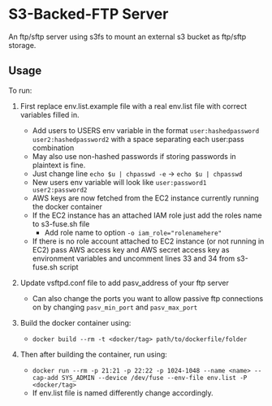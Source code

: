 # S3-Backed-FTP Server

An ftp/sftp server using s3fs to mount an external s3 bucket as ftp/sftp storage.

## Usage

To run:

1. First replace env.list.example file with a real env.list file with correct variables filled in.
	- Add users to USERS env variable in the format ` user:hashedpassword user2:hashedpassword2 ` with a space separating each user:pass combination
  	- May also use non-hashed passwords if storing passwords in plaintext is fine.
  	- Just change line ` echo $u | chpasswd -e ` -> ` echo $u | chpasswd `
  	- New users env variable will look like ` user:password1 user2:password2 `
	- AWS keys are now fetched from the EC2 instance currently running the docker container
  	- If the EC2 instance has an attached IAM role just add the roles name to s3-fuse.sh file
  		- Add role name to option ` -o iam_role="rolenamehere" `
  	- If there is no role account attached to EC2 instance (or not running in EC2) pass AWS access key and AWS secret access key as environment variables and uncomment lines 33 and 34 from s3-fuse.sh script
2. Update vsftpd.conf file to add pasv_address of your ftp server
	- Can also change the ports you want to allow passive ftp connections on by changing ` pasv_min_port ` and ` pasv_max_port `  
3. Build the docker container using:

	- ``` docker build --rm -t <docker/tag> path/to/dockerfile/folder ```

4. Then after building the container, run using:

 	- ``` docker run --rm -p 21:21 -p 22:22 -p 1024-1048 --name <name> --cap-add SYS_ADMIN --device /dev/fuse --env-file env.list -P <docker/tag> ```
	- If env.list file is named differently change accordingly. 

